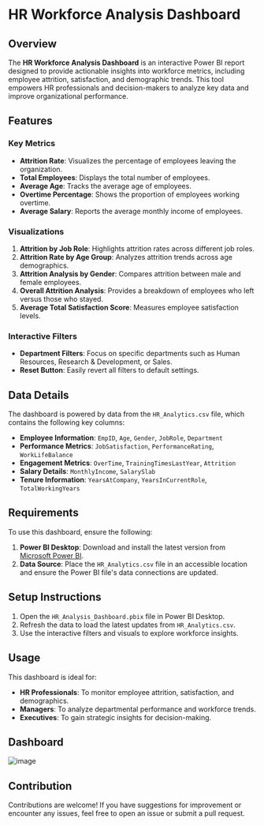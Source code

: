 # HR Workforce Analysis Dashboard

## Overview

The **HR Workforce Analysis Dashboard** is an interactive Power BI report designed to provide actionable insights into workforce metrics, including employee attrition, satisfaction, and demographic trends. This tool empowers HR professionals and decision-makers to analyze key data and improve organizational performance.

## Features

### Key Metrics
- **Attrition Rate**: Visualizes the percentage of employees leaving the organization.
- **Total Employees**: Displays the total number of employees.
- **Average Age**: Tracks the average age of employees.
- **Overtime Percentage**: Shows the proportion of employees working overtime.
- **Average Salary**: Reports the average monthly income of employees.

### Visualizations
1. **Attrition by Job Role**: Highlights attrition rates across different job roles.
2. **Attrition Rate by Age Group**: Analyzes attrition trends across age demographics.
3. **Attrition Analysis by Gender**: Compares attrition between male and female employees.
4. **Overall Attrition Analysis**: Provides a breakdown of employees who left versus those who stayed.
5. **Average Total Satisfaction Score**: Measures employee satisfaction levels.

### Interactive Filters
- **Department Filters**: Focus on specific departments such as Human Resources, Research & Development, or Sales.
- **Reset Button**: Easily revert all filters to default settings.

## Data Details

The dashboard is powered by data from the `HR_Analytics.csv` file, which contains the following key columns:

- **Employee Information**: `EmpID`, `Age`, `Gender`, `JobRole`, `Department`
- **Performance Metrics**: `JobSatisfaction`, `PerformanceRating`, `WorkLifeBalance`
- **Engagement Metrics**: `OverTime`, `TrainingTimesLastYear`, `Attrition`
- **Salary Details**: `MonthlyIncome`, `SalarySlab`
- **Tenure Information**: `YearsAtCompany`, `YearsInCurrentRole`, `TotalWorkingYears`

## Requirements

To use this dashboard, ensure the following:

1. **Power BI Desktop**: Download and install the latest version from [Microsoft Power BI](https://powerbi.microsoft.com/).
2. **Data Source**: Place the `HR_Analytics.csv` file in an accessible location and ensure the Power BI file's data connections are updated.

## Setup Instructions

1. Open the `HR_Analysis_Dashboard.pbix` file in Power BI Desktop.
2. Refresh the data to load the latest updates from `HR_Analytics.csv`.
3. Use the interactive filters and visuals to explore workforce insights.

## Usage

This dashboard is ideal for:

- **HR Professionals**: To monitor employee attrition, satisfaction, and demographics.
- **Managers**: To analyze departmental performance and workforce trends.
- **Executives**: To gain strategic insights for decision-making.

## Dashboard
 ![image](https://github.com/user-attachments/assets/949148a7-f274-4c5a-bf60-ef1cd5740557)

## Contribution

Contributions are welcome! If you have suggestions for improvement or encounter any issues, feel free to open an issue or submit a pull request.



